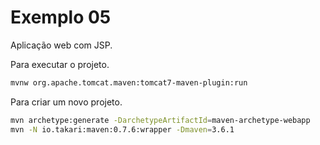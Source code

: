 # Exemplo 05

Aplicação web com JSP.

Para executar o projeto.

```sh
mvnw org.apache.tomcat.maven:tomcat7-maven-plugin:run
```

Para criar um novo projeto.

```sh
mvn archetype:generate -DarchetypeArtifactId=maven-archetype-webapp
mvn -N io.takari:maven:0.7.6:wrapper -Dmaven=3.6.1
```
